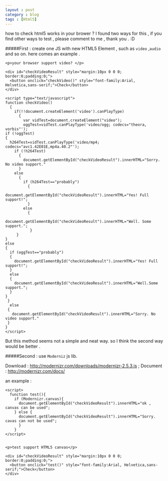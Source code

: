 ```yaml
---
layout : post
category : blog
tags : [Html5]
---
```


how to check html5 works in your brower ?  I found two ways for this , if you find other ways to test , please comment to me , thank you . :D 

#####First : create one JS with new HTML5 Element , such as `video` ,`audio` and so on. here comes an example . 

    <p>your browser support video? </p> 

    <div id="checkVideoResult" style="margin:10px 0 0 0; border:0;padding:0;">
      <button onclick="checkVideo()" style="font-family:Arial, Helvetica,sans-serif;">Check</button>
    </div>

    <script type="text/javascript">
    function checkVideo()
      { 
        if(!!document.createElement('video').canPlayType)
          { 
            var vidTest=document.createElement("video");
            oggTest=vidTest.canPlayType('video/ogg; codecs="theora, vorbis"');
    if (!oggTest)
    {
      h264Test=vidTest.canPlayType('video/mp4; codecs="avc1.42E01E,mp4a.40.2"');
        if (!h264Test)
          {
            document.getElementById("checkVideoResult").innerHTML="Sorry. No video support."
          }
        else
          {
            if (h264Test=="probably")
              {
                document.getElementById("checkVideoResult").innerHTML="Yes! Full support!";
              }
            else
              {
                document.getElementById("checkVideoResult").innerHTML="Well. Some support.";
               }
         }
    }
    else
    {
      if (oggTest=="probably")
      {
        document.getElementById("checkVideoResult").innerHTML="Yes! Full support!";
      }
      else
      {
        document.getElementById("checkVideoResult").innerHTML="Well.Some support.";
      }
    }
     }
      else
     {
       document.getElementById("checkVideoResult").innerHTML="Sorry. No video support."
     }
    }
    </script>

But this method seems not a simple and neat way. so I think the second way would be better . 

#####Second : use `Moderniz` js lib. 

Download : http://modernizr.com/downloads/modernizr-2.5.3.js ; Document : http://modernizr.com/docs/ 

an example : 

    <script>
      function test(){
        if (Modernizr.canvas){
          document.getElementById("checkVideoResult").innerHTML="ok , canvas can be used";
        } else {
          document.getElementById("checkVideoResult").innerHTML="Sorry. cavas can not be used";
          }
        }
    </script>


    <p>test support HTML5 canvas</p>

    <div id="checkVideoResult" style="margin:10px 0 0 0; border:0;padding:0;">
      <button onclick="test()" style="font-family:Arial, Helvetica,sans-serif;">Check</button>
    </div>





 
